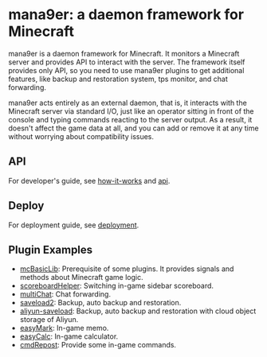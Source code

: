 # mana9er: a daemon framework for Minecraft
mana9er is a daemon framework for Minecraft. It monitors a Minecraft server and provides API to interact with the server. The framework itself provides only API, so you need to use mana9er plugins to get additional features, like backup and restoration system, tps monitor, and chat forwarding.

mana9er acts entirely as an external daemon, that is, it interacts with the Minecraft server via standard I/O, just like an operator sitting in front of the console and typing commands reacting to the server output. As a result, it doesn't affect the game data at all, and you can add or remove it at any time without worrying about compatibility issues.

## API

For developer's guide, see [how-it-works](https://github.com/mana9er/.github/blob/master/docs/en/how-it-works.md) and [api](https://github.com/mana9er/.github/blob/master/docs/en/api.md).

## Deploy

For deployment guide, see [deployment](https://github.com/mana9er/.github/blob/master/docs/en/deploy-mc.md).

## Plugin Examples

+ [mcBasicLib](https://github.com/mana9er/mc-mcBasicLib): Prerequisite of some plugins. It provides signals and methods about Minecraft game logic.
+ [scoreboardHelper](https://github.com/mana9er/mc-scoreboardHelper): Switching in-game sidebar scoreboard.
+ [multiChat](https://github.com/mana9er/mc-multiChat): Chat forwarding.
+ [saveload2](https://github.com/mana9er/mc-saveload2): Backup, auto backup and restoration.
+ [aliyun-saveload](https://github.com/mana9er/mc-aliyun-saveload): Backup, auto backup and restoration with cloud object storage of Aliyun.
+ [easyMark](https://github.com/mana9er/mc-easyMark): In-game memo.
+ [easyCalc](https://github.com/mana9er/mc-easyCalc): In-game calculator.
+ [cmdRepost](https://github.com/mana9er/mc-cmdRepost): Provide some in-game commands.
